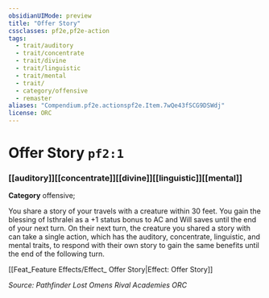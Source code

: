 ```yaml
---
obsidianUIMode: preview
title: "Offer Story"
cssclasses: pf2e,pf2e-action
tags:
  - trait/auditory
  - trait/concentrate
  - trait/divine
  - trait/linguistic
  - trait/mental
  - trait/
  - category/offensive
  - remaster
aliases: "Compendium.pf2e.actionspf2e.Item.7wQe43fSCG9DSWdj"
license: ORC
---
```

# Offer Story `pf2:1`

### [[auditory]][[concentrate]][[divine]][[linguistic]][[mental]]

**Category** offensive; 




You share a story of your travels with a creature within 30 feet. You gain the blessing of Isthralei as a +1 status bonus to AC and Will saves until the end of your next turn. On their next turn, the creature you shared a story with can take a single action, which has the auditory, concentrate, linguistic, and mental traits, to respond with their own story to gain the same benefits until the end of the following turn.

[[Feat_Feature Effects/Effect_ Offer Story|Effect: Offer Story]]

*Source: Pathfinder Lost Omens Rival Academies*
*ORC*